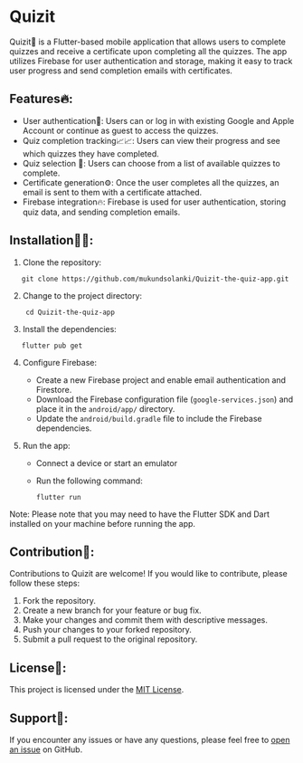 # Quizit

Quizit👀 is a Flutter-based mobile application that allows users to complete quizzes and receive a certificate upon completing all the quizzes. The app utilizes Firebase for user authentication and storage, making it easy to track user progress and send completion emails with certificates.

## Features🔥:

- User authentication👤: Users can or log in with existing Google and Apple Account or continue as guest to access the quizzes.
- Quiz completion tracking📈📈: Users can view their progress and see which quizzes they have completed.
- Quiz selection 🤔: Users can choose from a list of available quizzes to complete.
- Certificate generation⚙️: Once the user completes all the quizzes, an email is sent to them with a certificate attached.
- Firebase integration🔥: Firebase is used for user authentication, storing quiz data, and sending completion emails.

## Installation👨‍💻:

1. Clone the repository:
```shell
   git clone https://github.com/mukundsolanki/Quizit-the-quiz-app.git
   ```
2. Change to the project directory:   
```shell
    cd Quizit-the-quiz-app
   ```

3. Install the dependencies:
```shell
   flutter pub get
   ```

4. Configure Firebase:

   - Create a new Firebase project and enable email authentication and Firestore.
   - Download the Firebase configuration file (`google-services.json`) and place it in the `android/app/` directory.
   - Update the `android/build.gradle` file to include the Firebase dependencies.

5. Run the app:

   - Connect a device or start an emulator
   - Run the following command:
     
     ```shell
     flutter run
     ```
Note: Please note that you may need to have the Flutter SDK and Dart installed on your machine before running the app.

## Contribution🚀:

Contributions to Quizit are welcome! If you would like to contribute, please follow these steps:

1. Fork the repository.
2. Create a new branch for your feature or bug fix.
3. Make your changes and commit them with descriptive messages.
4. Push your changes to your forked repository.
5. Submit a pull request to the original repository.

## License📜:

This project is licensed under the [MIT License](LICENSE).

## Support🙌:

If you encounter any issues or have any questions, please feel free to [open an issue](https://github.com/mukundsolanki/Quizit-the-quiz-app/issues) on GitHub.
